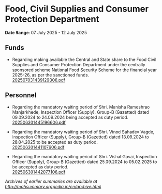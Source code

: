 # Food, Civil Supplies and Consumer Protection Department

**Date Range**: 07 July 2025 - 12 July 2025


## Funds
- Regarding making available the Central and State share to the Food Civil Supplies and Consumer Protection Department under the centrally sponsored scheme National Food Security Scheme for the financial year 2025-26, as per the sanctioned funds.\
  [202507031439129306.pdf](https://gr.maharashtra.gov.in/Site/Upload/Government%20Resolutions/English/202507031439129306.pdf)

## Personnel
- Regarding the mandatory waiting period of Shri. Manisha Rameshrao Manjarkhede, Inspection Officer (Supply), Group-B (Gazetted) dated 09.09.2024 to 24.09.2024 being accepted as duty period.\
  [202506301445196606.pdf](https://gr.maharashtra.gov.in/Site/Upload/Government%20Resolutions/English/202506301445196606.pdf)

- Regarding the mandatory waiting period of Shri. Vinod Sahadev Vagde, Inspection Officer (Supply), Group-B (Gazetted) dated 13.09.2024 to 28.04.2025 to be accepted as duty period.\
  [202506301441107606.pdf](https://gr.maharashtra.gov.in/Site/Upload/Government%20Resolutions/English/202506301441107606.pdf)

- Regarding the mandatory waiting period of Shri. Vishal Gavai, Inspection Officer (Supply), Group-B (Gazetted) dated 25.09.2024 to 05.02.2025 to be accepted as duty period.\
  [202506301442077106.pdf](https://gr.maharashtra.gov.in/Site/Upload/Government%20Resolutions/English/202506301442077106.pdf)


*Archives of earlier summaries are available at http://mahsummary.orgpedia.in/en/archive.html*